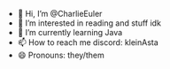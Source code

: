 - 👋 Hi, I’m @CharlieEuler
- 👀 I’m interested in reading and stuff idk
- 🌱 I’m currently learning Java
- 📫 How to reach me discord: kleinAsta
- 😄 Pronouns: they/them

<!---
CharlieEuler/CharlieEuler is a ✨ special ✨ repository because its `README.md` (this file) appears on your GitHub profile.
You can click the Preview link to take a look at your changes.
--->
